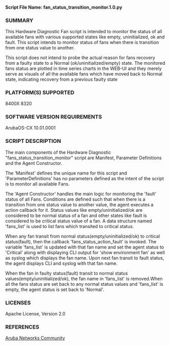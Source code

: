 #### Script File Name: fan\_status\_transition\_monitor.1.0.py

### SUMMARY
This Hardware Diagnostic Fan script is intended to monitor the status of all available fans with various supported states like empty, uninitialized, ok and fault. This script intends to monitor status of fans when there is transition from one status value to another.

This script does not intend to probe the actual reason for fans recovery from a faulty state to a Normal (ok/uninitialized/empty) state. The monitored fans status are plotted in time series charts in the WEB-UI and they merely serve as visuals of all the available fans which have moved back to Normal state, indicating recovery from a previous  faulty state

### PLATFORM(S) SUPPORTED
8400X
8320

### SOFTWARE VERSION REQUIREMENTS
ArubaOS-CX 10.01.0001

### SCRIPT DESCRIPTION
The main components of the Hardware Diagnostic "fans_status_transition_monitor" script are Manifest,  Parameter Definitions and the Agent Constructor.   

The 'Manifest' defines the unique name for this script and 'ParameterDefinitions' has no parameters defined as the intent of the script is to monitor all available Fans.   

The 'Agent Constructor' handles the main logic for monitoring the 'fault' status of all Fans. Conditions are defined such that when there is a transition from one status value to another value, the agent executes a action callback for it. Status values like empty/uninitialized/ok are considered to be normal status of a fan and other states like fault is considered to be critical status value of a fan. A data structure named 'fans_list' is used to list fans which transited to critical status.

When any fan transit from normal status(empty/uninitialized/ok) to critical status(fault), then the callback 'fans_status_action_fault' is invoked.  The variable 'fans_list' is updated with that fan name and set the agent status to 'Critical' along with displaying CLI output for 'show environment fan' as well as syslog which displays the fan name. Upon next fan transit to fault status, the agent displays CLI and syslog with that fan name.   

When the fan in faulty status(fault) transit to normal status values(empty/uninitialized/ok), the fan name in 'fans_list' is removed.When all the fans status are set back to any normal status values and 'fans_list' is empty, the agent status is set back to 'Normal'.

### LICENSES
Apache License, Version 2.0

### REFERENCES
[Aruba Networks Community](http://community.arubanetworks.com/t5/Network-Analytic-Engine/ct-p/NetworkAnalyticEngine)
